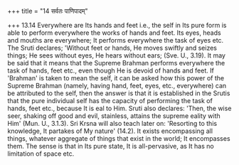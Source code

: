 +++
title = "14 सर्वतः पाणिपादम्"

+++
13.14 Everywhere are Its hands and feet i.e., the self in Its pure form is able to perform everywhere the works of hands and feet. Its eyes,
heads and mouths are everywhere; It performs everywhere the task of eyes etc. The Sruti declares; 'Without feet or hands, He moves swiftly and seizes things; He sees without eyes, He hears without ears; (Sve. U.,
3.19). It may be said that it means that the Supreme Brahman performs everywhere the task of hands, feet etc., even though He is devoid of hands and feet. If 'Brahman' is taken to mean the self, it can be asked how this power of the Supreme Brahman (namely, having hand, feet, eyes,
etc., everywhere) can be attributed to the self, then the answer is that it is established in the Srutis that the pure individual self has the capacity of performing the task of hands, feet etc., because It is eal to Him. Sruti also declares: 'Then, the wise seer, shaking off good and evil, stainless, attains the supreme eality with Him' (Mun. U., 3.1.3).
Sri Krsna will also teach later on: 'Resorting to this knowledge, It partakes of My nature' (14.2). It exists encompassing all things,
whatever aggregate of things that exist in the world; It encompasses them. The sense is that in Its pure state, It is all-pervasive, as It has no limitation of space etc.
